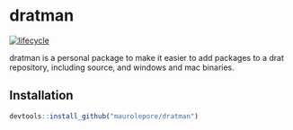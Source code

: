 
<!-- README.md is generated from README.Rmd. Please edit that file -->

# dratman

[![lifecycle](https://img.shields.io/badge/lifecycle-experimental-orange.svg)](https://www.tidyverse.org/lifecycle/#experimental)

dratman is a personal package to make it easier to add packages to a
drat repository, including source, and windows and mac binaries.

## Installation

``` r
devtools::install_github("maurolepore/dratman")
```
